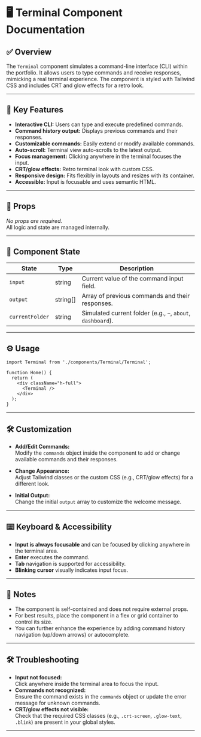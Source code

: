 # 🖥️ Terminal Component Documentation

## ✅ Overview

The `Terminal` component simulates a command-line interface (CLI) within the portfolio. It allows users to type commands and receive responses, mimicking a real terminal experience. The component is styled with Tailwind CSS and includes CRT and glow effects for a retro look.

---

## 📌 Key Features

- **Interactive CLI:** Users can type and execute predefined commands.
- **Command history output:** Displays previous commands and their responses.
- **Customizable commands:** Easily extend or modify available commands.
- **Auto-scroll:** Terminal view auto-scrolls to the latest output.
- **Focus management:** Clicking anywhere in the terminal focuses the input.
- **CRT/glow effects:** Retro terminal look with custom CSS.
- **Responsive design:** Fits flexibly in layouts and resizes with its container.
- **Accessible:** Input is focusable and uses semantic HTML.

---

## 🧩 Props

_No props are required._  
All logic and state are managed internally.

---

## 🧪 Component State

| State           | Type       | Description                                               |
|-----------------|------------|-----------------------------------------------------------|
| `input`         | string     | Current value of the command input field.                 |
| `output`        | string[]   | Array of previous commands and their responses.           |
| `currentFolder` | string     | Simulated current folder (e.g., `~`, `about`, `dashboard`).|

---

## ⚙️ Usage

```tsx
import Terminal from './components/Terminal/Terminal';

function Home() {
  return (
    <div className="h-full">
      <Terminal />
    </div>
  );
}
```

---

## 🛠️ Customization

- **Add/Edit Commands:**  
  Modify the `commands` object inside the component to add or change available commands and their responses.

- **Change Appearance:**  
  Adjust Tailwind classes or the custom CSS (e.g., CRT/glow effects) for a different look.

- **Initial Output:**  
  Change the initial `output` array to customize the welcome message.

---

## ⌨️ Keyboard & Accessibility

- **Input is always focusable** and can be focused by clicking anywhere in the terminal area.
- **Enter** executes the command.
- **Tab** navigation is supported for accessibility.
- **Blinking cursor** visually indicates input focus.

---

## 📝 Notes

- The component is self-contained and does not require external props.
- For best results, place the component in a flex or grid container to control its size.
- You can further enhance the experience by adding command history navigation (up/down arrows) or autocomplete.

---

## 🛠️ Troubleshooting

- **Input not focused:**  
  Click anywhere inside the terminal area to focus the input.
- **Commands not recognized:**  
  Ensure the command exists in the `commands` object or update the error message for unknown commands.
- **CRT/glow effects not visible:**  
  Check that the required CSS classes (e.g., `.crt-screen`, `.glow-text`, `.blink`) are present in your global styles.

---